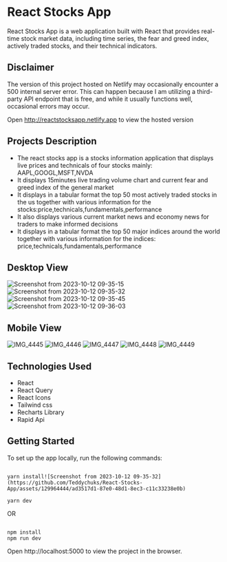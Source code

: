 # React Stocks App

React Stocks App is a web application built with React that provides real-time stock market data, including time series, the fear and greed index, actively traded stocks, and their technical indicators.

## Disclaimer
The version of this project hosted on Netlify may occasionally encounter a 500 internal server error. This can happen because I am utilizing a third-party API endpoint that is free, and while it usually functions well, occasional errors may occur.

Open http://reactstocksapp.netlify.app to view the hosted version

## Projects Description

- The react stocks app is a stocks information application that displays live prices and technicals of four stocks mainly: AAPL,GOOGL,MSFT,NVDA
- It displays 15minutes live trading volume chart and current fear and greed index of the general market
- It displays in a tabular format the top 50 most actively traded stocks in the us together with various information for the stocks:price,technicals,fundamentals,performance
- It also displays various current market news and economy news for traders to make informed decisions
- It displays in a tabular format the top 50 major indices around the world together with various information for the indices: price,technicals,fundamentals,performance


## Desktop View
![Screenshot from 2023-10-12 09-35-15](https://github.com/Teddychuks/React-Stocks-App/assets/129964444/760b2bde-84bc-4c54-b233-8874b5887acb)
![Screenshot from 2023-10-12 09-35-32](https://github.com/Teddychuks/React-Stocks-App/assets/129964444/04c42d0f-85bc-46ed-9888-e6fe0bda4d8e)
![Screenshot from 2023-10-12 09-35-45](https://github.com/Teddychuks/React-Stocks-App/assets/129964444/81704220-0830-4a08-bb68-bf452c44c04c)
![Screenshot from 2023-10-12 09-36-03](https://github.com/Teddychuks/React-Stocks-App/assets/129964444/8f3a4594-1fce-49a3-aab5-9144cc6843be)


## Mobile View
![IMG_4445](https://github.com/Teddychuks/React-Stocks-App/assets/129964444/1a2ee30d-c13e-4536-a869-1df359293366)
![IMG_4446](https://github.com/Teddychuks/React-Stocks-App/assets/129964444/c15319ce-cc2c-4801-a12d-528279625376)
![IMG_4447](https://github.com/Teddychuks/React-Stocks-App/assets/129964444/d697fe80-2d6f-4be5-ba81-c937723bfb02)
![IMG_4448](https://github.com/Teddychuks/React-Stocks-App/assets/129964444/65971da9-0627-4f47-9470-4f0c9efc0acd)
![IMG_4449](https://github.com/Teddychuks/React-Stocks-App/assets/129964444/03727543-33cf-4b71-95d9-6b672944eecd)

## Technologies Used
- React
- React Query
- React Icons
- Tailwind css
- Recharts Library
- Rapid Api

## Getting Started

To set up the app locally, run the following commands:

```shell

yarn install![Screenshot from 2023-10-12 09-35-32](https://github.com/Teddychuks/React-Stocks-App/assets/129964444/ad3517d1-87e0-48d1-8ec3-c11c33238e0b)

yarn dev
```

OR

```shell

npm install
npm run dev
```

Open http://localhost:5000 to view the project in the browser.







